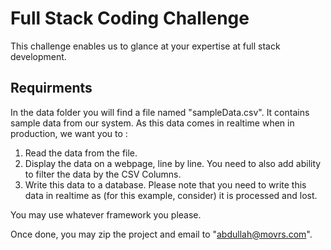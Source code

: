 # Full Stack Coding Challenge

This challenge enables us to glance at your expertise at full stack development.

## Requirments
In the data folder you will find a file named "sampleData.csv". It contains sample data from our system. As this data comes in realtime when in production, we want you to :
1. Read the data from the file.
2. Display the data on a webpage, line by line. You need to also add ability to filter the data by the CSV Columns.
3. Write this data to a database. Please note that you need to write this data in realtime as (for this example, consider) it is processed and lost.

You may use whatever framework you please.

Once done, you may zip the project and email to "abdullah@movrs.com".
